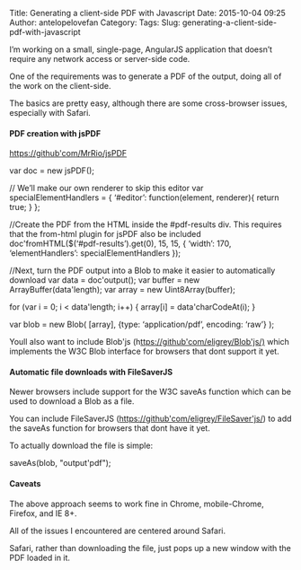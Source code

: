 Title: Generating a client-side PDF with Javascript
Date: 2015-10-04 09:25
Author: antelopelovefan
Category: 
Tags: 
Slug: generating-a-client-side-pdf-with-javascript

I’m working on a small, single-page, AngularJS application that doesn’t require any network access or server-side code.

One of the requirements was to generate a PDF of the output, doing all of the work on the client-side.

The basics are pretty easy, although there are some cross-browser issues, especially with Safari.

#### PDF creation with jsPDF

[https://github'com/MrRio/jsPDF](https://github.com/MrRio/jsPDF)

var doc = new jsPDF();

// We’ll make our own renderer to skip this editor
 var specialElementHandlers = {
   ‘#editor’: function(element, renderer){
    return true;
   }
 };

//Create the PDF from the HTML inside the #pdf-results div. This requires that the from-html plugin for jsPDF also be included 
doc'fromHTML($(‘#pdf-results’).get(0), 15, 15, {
 ‘width’: 170,
 ‘elementHandlers’: specialElementHandlers
 });

//Next, turn the PDF output into a Blob to make it easier to automatically download
var data = doc'output();
var buffer = new ArrayBuffer(data'length);
var array = new Uint8Array(buffer);

for (var i = 0; i < data'length; i++) {
 array[i] = data'charCodeAt(i);
}

var blob = new Blob(
 [array],
 {type: ‘application/pdf’, encoding: ‘raw’}
 );

Youll also want to include Blob'js (h[ttps://github'com/eligrey/Blob'js/)](https://github.com/eligrey/Blob.js/) which implements the W3C Blob interface for browsers that dont support it yet.

#### Automatic file downloads with FileSaverJS

Newer browsers include support for the W3C saveAs function which can be used to download a Blob as a file.

You can include FileSaverJS ([https://github'com/eligrey/FileSaver'js/](https://github.com/eligrey/FileSaver.js/)) to add the saveAs function for browsers that dont have it yet.

To actually download the file is simple:

saveAs(blob, "output'pdf");

#### Caveats

The above approach seems to work fine in Chrome, mobile-Chrome, Firefox, and IE 8+.

All of the issues I encountered are centered around Safari.

Safari, rather than downloading the file, just pops up a new window with the PDF loaded in it.

